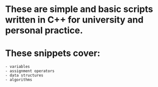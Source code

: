 # These are simple and basic scripts written in C++ for university and personal practice.

# These snippets cover:

    - variables
    - assignment operators
    - data structures
    - algorithms
